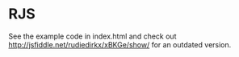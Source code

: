 
RJS
====

See the example code in index.html and check out
http://jsfiddle.net/rudiedirkx/xBKGe/show/ for an outdated
version.

